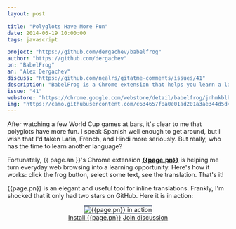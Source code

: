 ```yaml
---
layout: post

title: "Polyglots Have More Fun"
date: 2014-06-19 10:00:00
tags: javascript

project: "https://github.com/dergachev/babelfrog"
author: "https://github.com/dergachev"
pn: "BabelFrog"
an: "Alex Dergachev"
discuss: "https://github.com/nealrs/gitatme-comments/issues/41"
description: "BabelFrog is a Chrome extension that helps you learn a language as you browse the web. It uses Google Translate to translate the selected text."
issue: "41"
webstore: "https://chrome.google.com/webstore/detail/babelfrog/jnhmkblbgggfgeebimebebnkhgnagnpj"
img: "https://camo.githubusercontent.com/c634657f8a0e01ad201a3ae344d5d45faab5638f/687474703a2f2f626162656c66726f672e636f6d2f696d672f626162656c66726f672d64656d6f2d342e676966"
---
```

 
After watching a few World Cup games at bars, it's clear to me that polyglots have more fun. I speak Spanish well enough to get around, but I wish that I'd taken Latin, French, and Hindi more seriously. But really, who has the time to learn another language?

Fortunately, {{ page.an }}'s Chrome extension <strong><a href="{{ page.project }}" target="_blank" title="{{ page.pn }} on GitHub">{{page.pn}}</a></strong> is helping me turn everyday web browsing into a learning opportunity. Here's how it works: click the frog button, select some text, see the translation. That's it!

{{page.pn}} is an elegant and useful tool for inline translations. Frankly, I'm shocked that it only had two stars on GitHub. Here it is in action:

<center><img src="{{page.img}}" alt="{{page.pn}} in action" title="{{page.pn}} in action" style="border:1px solid #021a40;"></center>

<center><a href="{{page.webstore}}" class="btn btn-primary " title="Get {{page.pn}} at the Chrome Web Store" target="_blank" >Install {{page.pn}}</a> <a href="{{ page.url }}#comments" class="btn btn-inverse" title="Discuss this issue of Git @ Me online">Join discussion</a></center>